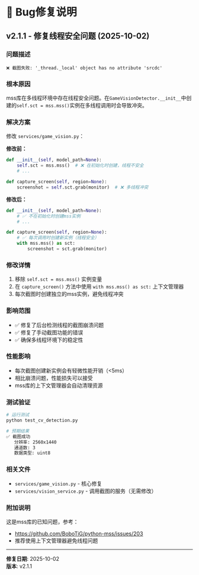 # 🐛 Bug修复说明

## v2.1.1 - 修复线程安全问题 (2025-10-02)

### 问题描述
```
❌ 截图失败: '_thread._local' object has no attribute 'srcdc'
```

### 根本原因
mss库在多线程环境中存在线程安全问题。在`GameVisionDetector.__init__`中创建的`self.sct = mss.mss()`实例在多线程调用时会导致冲突。

### 解决方案
修改 `services/game_vision.py`：

**修改前：**
```python
def __init__(self, model_path=None):
    self.sct = mss.mss()  # ❌ 在初始化时创建，线程不安全
    # ...

def capture_screen(self, region=None):
    screenshot = self.sct.grab(monitor)  # ❌ 多线程冲突
```

**修改后：**
```python
def __init__(self, model_path=None):
    # ✅ 不在初始化时创建mss实例
    # ...

def capture_screen(self, region=None):
    # ✅ 每次调用时创建新实例（线程安全）
    with mss.mss() as sct:
        screenshot = sct.grab(monitor)
```

### 修改详情
1. 移除 `self.sct = mss.mss()` 实例变量
2. 在 `capture_screen()` 方法中使用 `with mss.mss() as sct:` 上下文管理器
3. 每次截图时创建独立的mss实例，避免线程冲突

### 影响范围
- ✅ 修复了后台检测线程的截图崩溃问题
- ✅ 修复了手动截图功能的错误
- ✅ 确保多线程环境下的稳定性

### 性能影响
- 每次截图创建新实例会有轻微性能开销（<5ms）
- 相比崩溃问题，性能损失可以接受
- mss库的上下文管理器会自动清理资源

### 测试验证
```bash
# 运行测试
python test_cv_detection.py

# 预期结果
✅ 截图成功
   分辨率: 2560x1440
   通道数: 3
   数据类型: uint8
```

### 相关文件
- `services/game_vision.py` - 核心修复
- `services/vision_service.py` - 调用截图的服务（无需修改）

### 附加说明
这是mss库的已知问题，参考：
- https://github.com/BoboTiG/python-mss/issues/203
- 推荐使用上下文管理器避免线程问题

---

**修复日期**: 2025-10-02  
**版本**: v2.1.1
